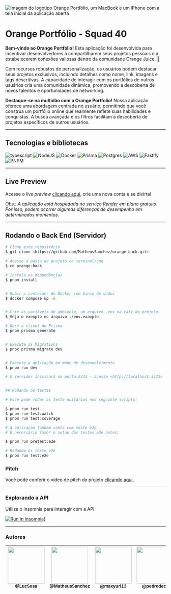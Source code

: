 ![Imagem do logotipo Orange Portfólio, um MacBook e um iPhone com a tela inicial da aplicação aberta](https://github.com/MatheusSanchez/orange-front/assets/43791636/cfdd65cf-4e69-40f9-bfae-676b63badc00)

# Orange Portfólio - Squad 40


**Bem-vindo ao Orange Portfólio!** Esta aplicação foi desenvolvida para incentivar desenvolvedores a compartilharem seus projetos pessoais e a estabelecerem conexões valiosas dentro da comunidade Orange Juice. 🍊

Com recursos robustos de personalização, os usuários podem destacar seus projetos exclusivos, incluindo detalhes como nome, link, imagens e tags descritivas. A capacidade de interagir com os portfólios de outros usuários cria uma comunidade dinâmica, promovendo a descoberta de novos talentos e oportunidades de networking.

**Destaque-se na multidão com o Orange Portfolio!** Nossa aplicação oferece uma abordagem centrada no usuário, permitindo que você construa um portfólio online que realmente reflete suas habilidades e conquistas. A busca avançada e os filtros facilitam a descoberta de projetos específicos de outros usuários.

---

## Tecnologias e bibliotecas
![typescript](https://img.shields.io/badge/typescript-292b36?style=for-the-badge&logo=typescript)
![NodeJS](https://img.shields.io/badge/node.js-6DA55F?style=for-the-badge&logo=node.js&logoColor=white)
![Docker](https://img.shields.io/badge/docker-%230db7ed.svg?style=for-the-badge&logo=docker&logoColor=white)
![Prisma](https://img.shields.io/badge/Prisma-3982CE?style=for-the-badge&logo=Prisma&logoColor=white)
![Postgres](https://img.shields.io/badge/postgres-%23316192.svg?style=for-the-badge&logo=postgresql&logoColor=white)
![AWS](https://img.shields.io/badge/AWS-%23FF9900.svg?style=for-the-badge&logo=amazon-aws&logoColor=white)
![Fastify](https://img.shields.io/badge/fastify-%23000000.svg?style=for-the-badge&logo=fastify&logoColor=white)
![PNPM](https://img.shields.io/badge/pnpm-%234a4a4a.svg?style=for-the-badge&logo=pnpm&logoColor=f69220)

---

## Live Preview

Acesse o _live preview_ [clicando aqui](orange-front-end.onrender.com), crie uma nova conta e se divirta!

_Obs.: A aplicação está hospedada no serviço [Render](https://render.com) em plano gratuito. Por isso, podem ocorrer algumas diferenças de desempenho em determinados momentos._

---

## Rodando o Back End (Servidor)

```bash
# Clone este repositório
$ git clone <https://github.com/MatheusSanchez/orange-back.git>

# Acesse a pasta do projeto no terminal/cmd
$ cd orange-back

# Instale as dependências 
$ pnpm install


# Subir o container do Docker com banco de dados 
$ docker compose up -d


# Crie as variáveis de ambiente, um arquivo .env na raiz do projeto.
$ Veja o exemplo no arquivo ./env.example

# Gere o client do Prisma 
$ pnpm prisma generate


# Execute as Migrations
$ pnpx prisma migrate dev


# Execute a aplicação em modo de desenvolvimento
$ pnpm run dev

# O servidor inicicará na porta:3333 - acesse <http://localhost:3333>


## Rodando os testes 

# Voce pode rodar os teste unitários nos seguinte scripts: 

$ pnpm run test
$ pnpm run test:watch
$ pnpm run test:coverage

# A aplicaçao também conta com teste e2e
# É necessário fazer o setup dos testes e2e antes;

$ pnpm run pretest:e2e

# Rodando os teste e2e
$ pnpm run test:e2e

```

### Pitch

Você pode conferir o vídeo de pitch do projeto [clicando aqui.](https://www.youtube.com/watch?v=P3vXBqt58Sk)

---

### Explorando a API

Utilize o Insomnia para interagir com a API:

[![Run in Insomnia}](https://insomnia.rest/images/run.svg)](https://insomnia.rest/run/?label=orange-juice&uri=https%3A%2F%2Fgithub.com%2FMatheusSanchez%2Forange-back%2Fblob%2Fmaster%2FInsomnia_2024-02-05.json)

---
### Autores

| [<img src="https://github.com/LucSosa.png" width=115><br><sub>@LucSosa</sub>](https://github.com/LucSosa) | [<img src="https://github.com/MatheusSanchez.png" width=115><br><sub>@MatheusSanchez</sub>](https://github.com/MatheusSanchez) | [<img src="https://github.com/maxyuri13.png" width=115><br><sub>@maxyuri13</sub>](https://github.com/maxyuri13) | [<img src="https://github.com/pedrodecf.png" width=115><br><sub>@pedrodecf</sub>](https://github.com/pedrodecf) |
| :---: | :---: | :---: | :---: |

